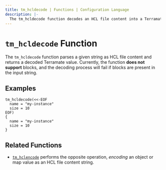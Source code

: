 ```yaml
---
title: tm_hcldecode | Functions | Configuration Language
description: |-
  The tm_hcldecode function decodes an HCL file content into a Terramate representation of its value.
---
```


# `tm_hcldecode` Function

The `tm_hcldecode` function parses a given string as HCL file content and returns a decoded Terramate value. Currently, the function **does not support** blocks, and the decoding process will fail if blocks are present in the input string.

## Examples

```
tm_hcldecode(<<-EOF
  name = "my-instance"
  size = 10
EOF)
{
  name = "my-instance"
  size = 10
}
```

## Related Functions

* [`tm_hclencode`](./tm_hclencode.md) performs the opposite operation, _encoding_
  an object or map value as an HCL file content string.
